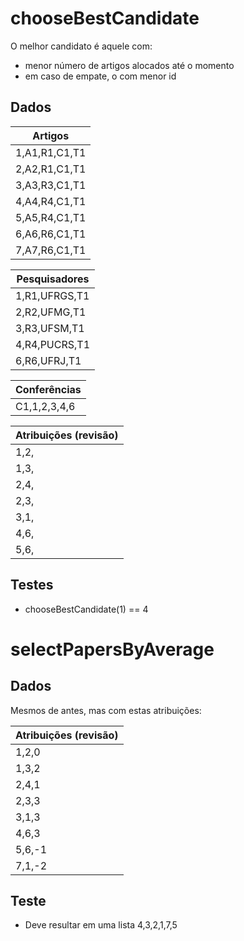 # chooseBestCandidate

O melhor candidato é aquele com:
- menor número de artigos alocados até o momento
- em caso de empate, o com menor id

## Dados

Artigos |
--- |
1,A1,R1,C1,T1 |
2,A2,R1,C1,T1 |
3,A3,R3,C1,T1 |
4,A4,R4,C1,T1 |
5,A5,R4,C1,T1 |
6,A6,R6,C1,T1 |
7,A7,R6,C1,T1 |

Pesquisadores |
--- |
1,R1,UFRGS,T1 |
2,R2,UFMG,T1 |
3,R3,UFSM,T1 |
4,R4,PUCRS,T1 |
6,R6,UFRJ,T1 |

Conferências |
--- |
C1,1,2,3,4,6 |

Atribuições (revisão) |
--- |
1,2, |
1,3, |
2,4, |
2,3, |
3,1, |
4,6, |
5,6, |

## Testes

- chooseBestCandidate(1) == 4

# selectPapersByAverage

## Dados

Mesmos de antes, mas com estas atribuições:

Atribuições (revisão) |
--- |
1,2,0 |
1,3,2 |
2,4,1 |
2,3,3 |
3,1,3 |
4,6,3 |
5,6,-1 |
7,1,-2 |

## Teste

- Deve resultar em uma lista 4,3,2,1,7,5
